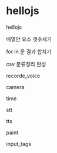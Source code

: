 # hellojs	

hellojs

배열안 요소 갯수세기

for in 문 결과 합치기

csv 분류정리 완성

recorde_voice

camera

time

stt

tts

paint

input_tags
